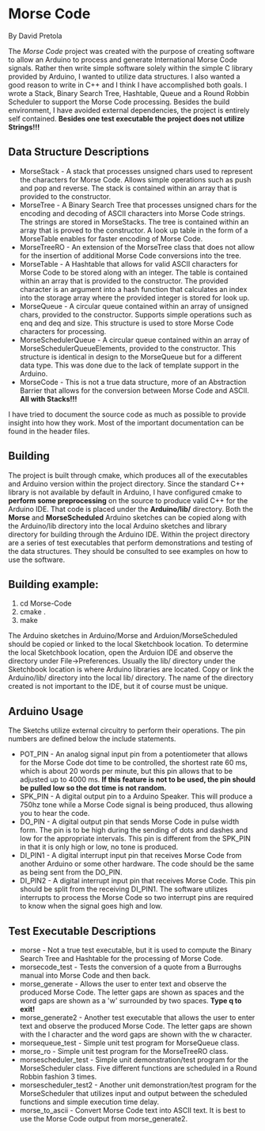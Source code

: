 Morse Code
==========

By David Pretola

The *Morse Code* project was created with the purpose of creating software to allow an Arduino to process and generate International Morse Code signals. Rather then write simple software solely within the simple C library provided by Arduino, I wanted to utilize data structures. I also wanted a good reason to write in C++ and I think I have accomplished both goals. I wrote a Stack, Binary Search Tree, Hashtable, Queue and a Round Robbin Scheduler to support the Morse Code processing. Besides the build environment, I have avoided external dependencies, the project is entirely self contained. **Besides one test executable the project does not utilize Strings!!!**

Data Structure Descriptions
---------------------------

* MorseStack - A stack that processes unsigned chars used to represent the characters for Morse Code. Allows simple operations such as push and pop and reverse. The stack is contained within an array that is provided to the constructor.
* MorseTree - A Binary Search Tree that processes unsigned chars for the encoding and decoding of ASCII characters into Morse Code strings. The strings are stored in MorseStacks. The tree is contained within an array that is proved to the constructor. A look up table in the form of a MorseTable enables for faster encoding of Morse Code.
* MorseTreeRO - An extension of the MorseTree class that does not allow for the insertion of additional Morse Code conversions into the tree.
* MorseTable - A Hashtable that allows for valid ASCII characters for Morse Code to be stored along with an integer. The table is contained within an array that is provided to the constructor. The provided character is an argument into a hash function that calculates an index into the storage array where the provided integer is stored for look up.
* MorseQueue - A circular queue contained within an array of unsigned chars, provided to the constructor. Supports simple operations such as enq and deq and size. This structure is used to store Morse Code characters for processing.
* MorseSchedulerQueue - A circular queue contained within an array of MorseSchedulerQueueElements, provided to the constructor. This structure is identical in design to the MorseQueue but for a different data type. This was done due to the lack of template support in the Arduino. 
* MorseCode - This is not a true data structure, more of an Abstraction Barrier that allows for the conversion between Morse Code and ASCII. **All with Stacks!!!**

I have tried to document the source code as much as possible to provide insight into how they work. Most of the important documentation can be found in the header files.

Building
--------

The project is built through cmake, which produces all of the executables and Arduino version within the project directory. Since the standard C++ library is not available by default in Arduino, I have configured cmake to **perform some preprocessing** on the source to produce valid C++ for the Arduino IDE. That code is placed under the **Arduino/lib/** directory. Both the **Morse** and **MorseScheduled** Arduino sketches can be copied along with the Arduino/lib directory into the local Arduino sketches and library directory for building through the Arduino IDE. Within the project directory are a series of test executables that perform demonstrations and testing of the data structures. They should be consulted to see examples on how to use the software.

Building example:
-----------------

1. cd Morse-Code
2. cmake .
3. make

The Arduino sketches in Arduino/Morse and Arduion/MorseScheduled should be copied or linked to the local Sketchbook location. To determine the local Sketchbook location, open the Arduion IDE and observe the directory under File->Preferences. Usually the lib/ directory under the Sketchbook location is where Arduino libraries are located. Copy or link the Arduino/lib/ directory into the local lib/ directory. The name of the directory created is not important to the IDE, but it of course must be unique.

Arduino Usage
-------------

The Sketchs utilize external circuitry to perform their operations. The pin numbers are defined below the include statements.

* POT_PIN - An analog signal input pin from a potentiometer that allows for the Morse Code dot time to be controlled, the shortest rate 60 ms, which is about 20 words per minute, but this pin allows that to be adjusted up to 4000 ms. **If this feature is not to be used, the pin should be pulled low so the dot time is not random.**
* SPK_PIN - A digital output pin to a Arduino Speaker. This will produce a 750hz tone while a Morse Code signal is being produced, thus allowing you to hear the code.
* DO_PIN - A digital output pin that sends Morse Code in pulse width form. The pin is to be high during the sending of dots and dashes and low for the appropriate intervals. This pin is different from the SPK_PIN in that it is only high or low, no tone is produced.
* DI_PIN1 - A digital interrupt input pin that receives Morse Code from another Arduino or some other hardware. The code should be the same as being sent from the DO_PIN.
* DI_PIN2 - A digital interrupt input pin that receives Morse Code. This pin should be split from the receiving DI_PIN1. The software utilizes interrupts to process the Morse Code so two interrupt pins are required to know when the signal goes high and low.

Test Executable Descriptions
----------------------------

* morse - Not a true test executable, but it is used to compute the Binary Search Tree and Hashtable for the processing of Morse Code.
* morsecode_test - Tests the conversion of a quote from a Burroughs manual into Morse Code and then back.
* morse_generate - Allows the user to enter text and observe the produced Morse Code. The letter gaps are shown as spaces and the word gaps are shown as a 'w' surrounded by two spaces. **Type q to exit!**
* morse_generate2 - Another test executable that allows the user to enter text and observe the produced Morse Code. The letter gaps are shown with the l character and the word gaps are shown with the w character.
* morsequeue_test - Simple unit test program for MorseQueue class.
* morse_ro - Simple unit test program for the MorseTreeRO class.
* morsescheduler_test - Simple unit demonstration/test program for the MorseScheduler class. Five different functions are scheduled in a Round Robbin fashion 3 times.
* morsescheduler_test2 - Another unit demonstration/test program for the MorseScheduler that utilizes input and output between the scheduled functions and simple execution time delay.
* morse_to_ascii - Convert Morse Code text into ASCII text. It is best to use the Morse Code output from morse_generate2.

